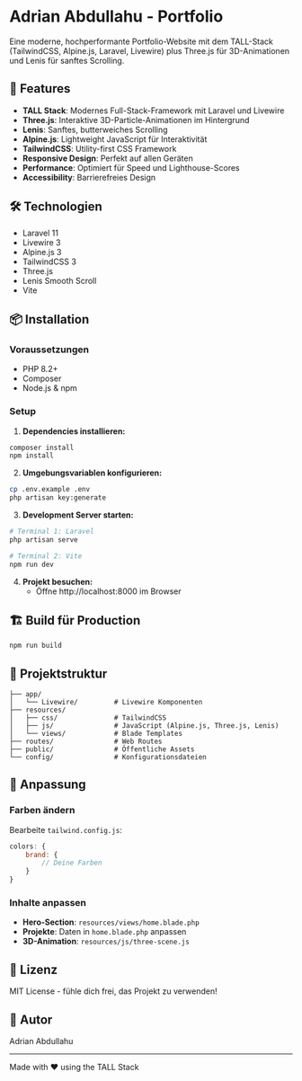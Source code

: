 # Adrian Abdullahu - Portfolio

Eine moderne, hochperformante Portfolio-Website mit dem TALL-Stack (TailwindCSS, Alpine.js, Laravel, Livewire) plus Three.js für 3D-Animationen und Lenis für sanftes Scrolling.

## 🚀 Features

- **TALL Stack**: Modernes Full-Stack-Framework mit Laravel und Livewire
- **Three.js**: Interaktive 3D-Particle-Animationen im Hintergrund
- **Lenis**: Sanftes, butterweiches Scrolling
- **Alpine.js**: Lightweight JavaScript für Interaktivität
- **TailwindCSS**: Utility-first CSS Framework
- **Responsive Design**: Perfekt auf allen Geräten
- **Performance**: Optimiert für Speed und Lighthouse-Scores
- **Accessibility**: Barrierefreies Design

## 🛠️ Technologien

- Laravel 11
- Livewire 3
- Alpine.js 3
- TailwindCSS 3
- Three.js
- Lenis Smooth Scroll
- Vite

## 📦 Installation

### Voraussetzungen

- PHP 8.2+
- Composer
- Node.js & npm

### Setup

1. **Dependencies installieren:**

```bash
composer install
npm install
```

2. **Umgebungsvariablen konfigurieren:**

```bash
cp .env.example .env
php artisan key:generate
```

3. **Development Server starten:**

```bash
# Terminal 1: Laravel
php artisan serve

# Terminal 2: Vite
npm run dev
```

4. **Projekt besuchen:**
   - Öffne http://localhost:8000 im Browser

## 🏗️ Build für Production

```bash
npm run build
```

## 📁 Projektstruktur

```
├── app/
│   └── Livewire/         # Livewire Komponenten
├── resources/
│   ├── css/              # TailwindCSS
│   ├── js/               # JavaScript (Alpine.js, Three.js, Lenis)
│   └── views/            # Blade Templates
├── routes/               # Web Routes
├── public/               # Öffentliche Assets
└── config/               # Konfigurationsdateien
```

## 🎨 Anpassung

### Farben ändern

Bearbeite `tailwind.config.js`:

```js
colors: {
    brand: {
        // Deine Farben
    }
}
```

### Inhalte anpassen

- **Hero-Section**: `resources/views/home.blade.php`
- **Projekte**: Daten in `home.blade.php` anpassen
- **3D-Animation**: `resources/js/three-scene.js`

## 📄 Lizenz

MIT License - fühle dich frei, das Projekt zu verwenden!

## 👤 Autor

Adrian Abdullahu

---

Made with ❤️ using the TALL Stack